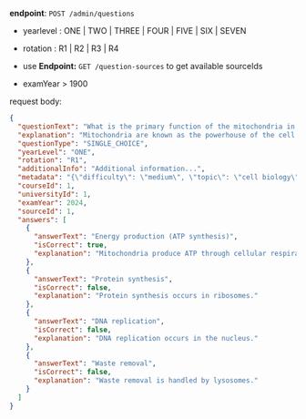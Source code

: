 **endpoint**: `POST /admin/questions`


- yearlevel : ONE | TWO | THREE | FOUR | FIVE | SIX | SEVEN

- rotation : R1 | R2 | R3 | R4

- use **Endpoint:** `GET /question-sources` to get available sourceIds 

- examYear > 1900

request body:
```json
{
  "questionText": "What is the primary function of the mitochondria in a cell?",
  "explanation": "Mitochondria are known as the powerhouse of the cell because they produce ATP (adenosine triphosphate), which is the primary energy currency of the cell.",
  "questionType": "SINGLE_CHOICE",
  "yearLevel": "ONE",
  "rotation": "R1",
  "additionalInfo": "Additional information...",
  "metadata": "{\"difficulty\": \"medium\", \"topic\": \"cell biology\", \"source\": \"textbook\"}",
  "courseId": 1,
  "universityId": 1,
  "examYear": 2024,
  "sourceId": 1,
  "answers": [
    {
      "answerText": "Energy production (ATP synthesis)",
      "isCorrect": true,
      "explanation": "Mitochondria produce ATP through cellular respiration."
    },
    {
      "answerText": "Protein synthesis",
      "isCorrect": false,
      "explanation": "Protein synthesis occurs in ribosomes."
    },
    {
      "answerText": "DNA replication",
      "isCorrect": false,
      "explanation": "DNA replication occurs in the nucleus."
    },
    {
      "answerText": "Waste removal",
      "isCorrect": false,
      "explanation": "Waste removal is handled by lysosomes."
    }
  ]
}
```